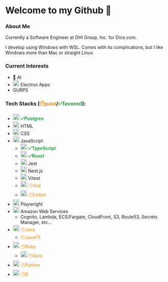 # Welcome to my Github 👋

<!--
Keeping this for inspiration:
**aaronburmeister/aaronburmeister** is a ✨ _special_ ✨ repository because its `README.md` (this file) appears on your GitHub profile.

Here are some ideas to get you started:

- 🔭 I’m currently working on ...
- 🌱 I’m currently learning ...
- 💬 Ask me about ...
-->

### About Me

Currently a Software Engineer at DHI Group, Inc. for Dice.com.

I develop using Windows with WSL. Comes with its complications, but I like Windows more than Mac or straight Linux.

### Current Interests
- 🤖 AI
- <img src="https://cdn.jsdelivr.net/gh/devicons/devicon@latest/icons/electron/electron-original.svg" width=20 /> Electron Apps
- GURPS

### Tech Stacks (<span style="color:#FF8C00">🕑past</span>/<b style="color:#28A745">✅favored</b>):
- <img src="https://cdn.jsdelivr.net/gh/devicons/devicon@latest/icons/postgresql/postgresql-original.svg" width=20 /> <b style="color:#28A745">✅Postgres</b>
- <img src="https://cdn.jsdelivr.net/gh/devicons/devicon@latest/icons/html5/html5-original.svg" width=20/> HTML
- <img src="https://cdn.jsdelivr.net/gh/devicons/devicon@latest/icons/css3/css3-original.svg" width=20/> CSS
- <img src="https://cdn.jsdelivr.net/gh/devicons/devicon@latest/icons/javascript/javascript-original.svg" width=20 /> JavaScript
  - <img src="https://cdn.jsdelivr.net/gh/devicons/devicon@latest/icons/typescript/typescript-original.svg" width=20 /> <b style="color:#28A745">✅TypeScript</b>
  - <img src="https://cdn.jsdelivr.net/gh/devicons/devicon@latest/icons/react/react-original.svg" width=20 /> <b style="color:#28A745">✅React</b>
  - <img src="https://cdn.jsdelivr.net/gh/devicons/devicon@latest/icons/jest/jest-plain.svg" width=20 /> Jest
  - <img src="https://cdn.jsdelivr.net/gh/devicons/devicon@latest/icons/nextjs/nextjs-original.svg" width=20 /> Next.js
  - <img src="https://cdn.jsdelivr.net/gh/devicons/devicon@latest/icons/vitest/vitest-original.svg" width=20 /> Vitest
  - <img src="https://cdn.jsdelivr.net/gh/devicons/devicon@latest/icons/vuejs/vuejs-original.svg" width=20 /> <span style="color:#FF8C00">🕑Vue</span>
  - <img src="https://cdn.jsdelivr.net/gh/devicons/devicon@latest/icons/ember/ember-original.svg" width=20 /> <span style="color:#FF8C00">🕑Ember</span>
- <img src="https://cdn.jsdelivr.net/gh/devicons/devicon@latest/icons/playwright/playwright-original.svg" width=20 /> Playwright
- <img src="https://cdn.jsdelivr.net/gh/devicons/devicon@latest/icons/amazonwebservices/amazonwebservices-original-wordmark.svg" width=20/> Amazon Web Services
  - Cognito, Lambda, ECS/Fargate, CloudFront, S3, Route53, Secrets Manager, etc...
- <img src="https://cdn.jsdelivr.net/gh/devicons/devicon@latest/icons/java/java-original.svg" width=20 /> <span style="color:#FF8C00">🕑Java</span>
  - <span style="color:#FF8C00">🕑JavaFX</span>
- <img src="https://cdn.jsdelivr.net/gh/devicons/devicon@latest/icons/ruby/ruby-original.svg" width=20 /> <span style="color:#FF8C00">🕑Ruby</span>
  - <img src="https://cdn.jsdelivr.net/gh/devicons/devicon@latest/icons/rails/rails-plain.svg" width=20 /> <span style="color:#FF8C00">🕑Rails</span>
- <img src="https://cdn.jsdelivr.net/gh/devicons/devicon@latest/icons/python/python-original.svg" width=20 /> <span style="color:#FF8C00">🕑Python</span>
- <img src="https://cdn.jsdelivr.net/gh/devicons/devicon@latest/icons/r/r-original.svg" width=20 /> <span style="color:#FF8C00">🕑R</span>